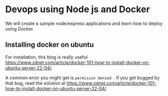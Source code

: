 
# Devops using  Node js and Docker

We will create a sample node/express applications and learn how to deploy using Docker.



## Installing docker on ubuntu

For installation, this blog is really useful https://www.zdnet.com/article/docker-101-how-to-install-docker-on-ubuntu-server-22-04/.

A common error you might get is ```permision denied ```. If you get bugged by that bug, read the solution at https://www.zdnet.com/article/docker-101-how-to-install-docker-on-ubuntu-server-22-04/
